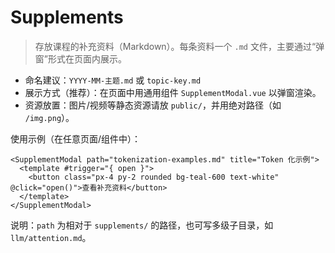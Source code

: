 # Supplements

> 存放课程的补充资料（Markdown）。每条资料一个 `.md` 文件，主要通过“弹窗”形式在页面内展示。

- 命名建议：`YYYY-MM-主题.md` 或 `topic-key.md`
- 展示方式（推荐）：在页面中用通用组件 `SupplementModal.vue` 以弹窗渲染。
- 资源放置：图片/视频等静态资源请放 `public/`，并用绝对路径（如 `/img.png`）。

使用示例（在任意页面/组件中）：

```vue
<SupplementModal path="tokenization-examples.md" title="Token 化示例">
  <template #trigger="{ open }">
    <button class="px-4 py-2 rounded bg-teal-600 text-white" @click="open()">查看补充资料</button>
  </template>
</SupplementModal>
```

说明：`path` 为相对于 `supplements/` 的路径，也可写多级子目录，如 `llm/attention.md`。

